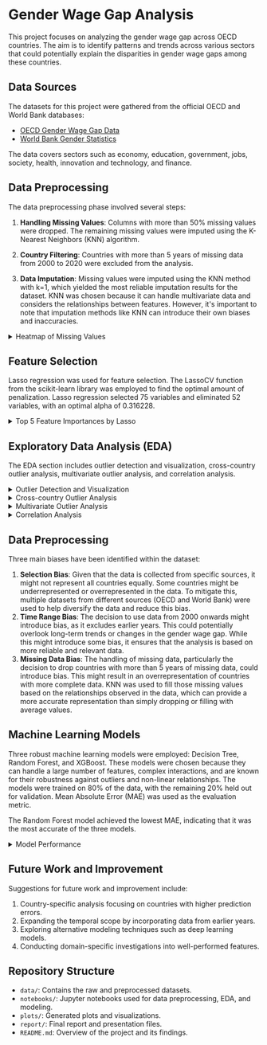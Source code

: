 # Gender Wage Gap Analysis

This project focuses on analyzing the gender wage gap across OECD countries. The aim is to identify patterns and trends across various sectors that could potentially explain the disparities in gender wage gaps among these countries.

## Data Sources

The datasets for this project were gathered from the official OECD and World Bank databases:
- [OECD Gender Wage Gap Data](https://data.oecd.org/earnwage/gender-wage-gap.htm)
- [World Bank Gender Statistics](https://databank.worldbank.org/source/gender-statistics)

The data covers sectors such as economy, education, government, jobs, society, health, innovation and technology, and finance.

## Data Preprocessing

The data preprocessing phase involved several steps:

1. **Handling Missing Values**: Columns with more than 50% missing values were dropped. The remaining missing values were imputed using the K-Nearest Neighbors (KNN) algorithm.

2. **Country Filtering**: Countries with more than 5 years of missing data from 2000 to 2020 were excluded from the analysis.

3. **Data Imputation**: Missing values were imputed using the KNN method with k=1, which yielded the most reliable imputation results for the dataset. KNN was chosen because it can handle multivariate data and considers the relationships between features. However, it's important to note that imputation methods like KNN can introduce their own biases and inaccuracies.

<details>
<summary>Heatmap of Missing Values</summary>

![Heatmap of Missing Values](./plots/missing_values_heatmap.png)

<summary>Number of Missing Values vs Year </summary>
</details>

## Feature Selection

Lasso regression was used for feature selection. The LassoCV function from the scikit-learn library was employed to find the optimal amount of penalization. Lasso regression selected 75 variables and eliminated 52 variables, with an optimal alpha of 0.316228.

<details>
<summary>Top 5 Feature Importances by Lasso</summary>

![Top 5 Feature Importances by Lasso](./plots/lasso_feature_importances.png)
</details>

## Exploratory Data Analysis (EDA)

The EDA section includes outlier detection and visualization, cross-country outlier analysis, multivariate outlier analysis, and correlation analysis.

<details>
<summary>Outlier Detection and Visualization</summary>

![Outlier Detection and Visualization](./plots/outlier_detection.png)
</details>

<details>
<summary>Cross-country Outlier Analysis</summary>

![Cross-country Outlier Analysis](./plots/cross_country_outliers.png)
</details>

<details>
<summary>Multivariate Outlier Analysis</summary>

![Multivariate Outlier Analysis](./plots/multivariate_outliers.png)
</details>

<details>
<summary>Correlation Analysis</summary>

![Correlation Analysis](./plots/correlation_analysis.png)
</details>

## Data Preprocessing
Three main biases have been identified within the dataset:
1. **Selection Bias**: Given that the data is collected from specific sources, it might not represent all countries equally. Some countries might be underrepresented or overrepresented in the data. To mitigate this, multiple datasets from different sources (OECD and World Bank) were used to help diversify the data and reduce this bias.
2. **Time Range Bias**: The decision to use data from 2000 onwards might introduce bias, as it excludes earlier years. This could potentially overlook long-term trends or changes in the gender wage gap. While this might introduce some bias, it ensures that the analysis is based on more reliable and relevant data.
3. **Missing Data Bias**: The handling of missing data, particularly the decision to drop countries with more than 5 years of missing data, could introduce bias. This might result in an overrepresentation of countries with more complete data. KNN was used to fill those missing values based on the relationships observed in the data, which can provide a more accurate representation than simply dropping or filling with average values.

## Machine Learning Models

Three robust machine learning models were employed: Decision Tree, Random Forest, and XGBoost. These models were chosen because they can handle a large number of features, complex interactions, and are known for their robustness against outliers and non-linear relationships.
The models were trained on 80% of the data, with the remaining 20% held out for validation. Mean Absolute Error (MAE) was used as the evaluation metric.

The Random Forest model achieved the lowest MAE, indicating that it was the most accurate of the three models.

<details>
<summary>Model Performance</summary>

![Model Performance](./plots/model_performance.png)
</details>


## Future Work and Improvement

Suggestions for future work and improvement include:

1. Country-specific analysis focusing on countries with higher prediction errors.
2. Expanding the temporal scope by incorporating data from earlier years.
3. Exploring alternative modeling techniques such as deep learning models.
4. Conducting domain-specific investigations into well-performed features.

## Repository Structure

- `data/`: Contains the raw and preprocessed datasets.
- `notebooks/`: Jupyter notebooks used for data preprocessing, EDA, and modeling.
- `plots/`: Generated plots and visualizations.
- `report/`: Final report and presentation files.
- `README.md`: Overview of the project and its findings.
 
